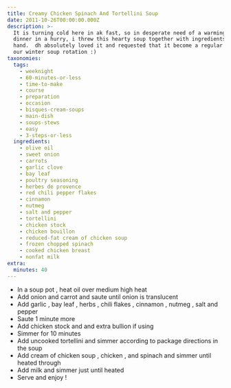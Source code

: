 ```yaml
---
title: Creamy Chicken Spinach And Tortellini Soup
date: 2011-10-26T00:00:00.000Z
description: >-
  It is turning cold here in ak fast, so in desperate need of a warming, filling
  dinner in a hurry, i threw this hearty soup together with ingredients i had on
  hand.  dh absolutely loved it and requested that it become a regular part of
  our winter soup rotation :)
taxonomies:
  tags:
    - weeknight
    - 60-minutes-or-less
    - time-to-make
    - course
    - preparation
    - occasion
    - bisques-cream-soups
    - main-dish
    - soups-stews
    - easy
    - 3-steps-or-less
  ingredients:
    - olive oil
    - sweet onion
    - carrots
    - garlic clove
    - bay leaf
    - poultry seasoning
    - herbes de provence
    - red chili pepper flakes
    - cinnamon
    - nutmeg
    - salt and pepper
    - tortellini
    - chicken stock
    - chicken bouillon
    - reduced-fat cream of chicken soup
    - frozen chopped spinach
    - cooked chicken breast
    - nonfat milk
extra:
  minutes: 40
---
```

 - In a soup pot , heat oil over medium high heat
 - Add onion and carrot and saute until onion is translucent
 - Add garlic , bay leaf , herbs , chili flakes , cinnamon , nutmeg , salt and pepper
 - Saute 1 minute more
 - Add chicken stock and and extra bullion if using
 - Simmer for 10 minutes
 - Add uncooked tortellini and simmer according to package directions in the soup
 - Add cream of chicken soup , chicken , and spinach and simmer until heated through
 - Add milk and simmer just until heated
 - Serve and enjoy !
